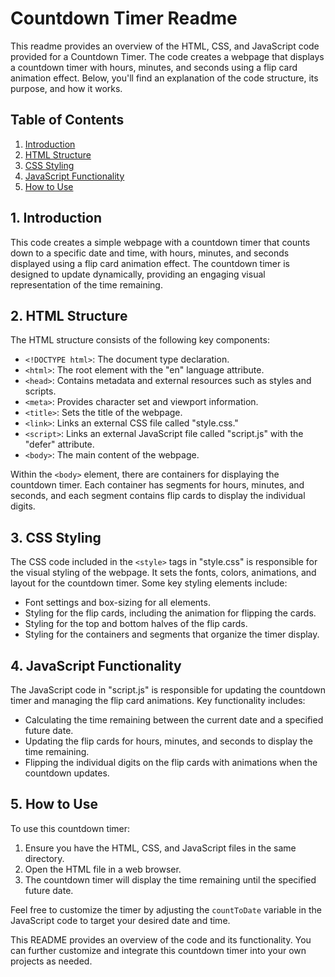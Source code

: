 # Countdown Timer Readme

This readme provides an overview of the HTML, CSS, and JavaScript code provided for a Countdown Timer. The code creates a webpage that displays a countdown timer with hours, minutes, and seconds using a flip card animation effect. Below, you'll find an explanation of the code structure, its purpose, and how it works.

## Table of Contents

1. [Introduction](#introduction)
2. [HTML Structure](#html-structure)
3. [CSS Styling](#css-styling)
4. [JavaScript Functionality](#javascript-functionality)
5. [How to Use](#how-to-use)

## 1. Introduction

This code creates a simple webpage with a countdown timer that counts down to a specific date and time, with hours, minutes, and seconds displayed using a flip card animation effect. The countdown timer is designed to update dynamically, providing an engaging visual representation of the time remaining.

## 2. HTML Structure

The HTML structure consists of the following key components:

- `<!DOCTYPE html>`: The document type declaration.
- `<html>`: The root element with the "en" language attribute.
- `<head>`: Contains metadata and external resources such as styles and scripts.
- `<meta>`: Provides character set and viewport information.
- `<title>`: Sets the title of the webpage.
- `<link>`: Links an external CSS file called "style.css."
- `<script>`: Links an external JavaScript file called "script.js" with the "defer" attribute.
- `<body>`: The main content of the webpage.

Within the `<body>` element, there are containers for displaying the countdown timer. Each container has segments for hours, minutes, and seconds, and each segment contains flip cards to display the individual digits.

## 3. CSS Styling

The CSS code included in the `<style>` tags in "style.css" is responsible for the visual styling of the webpage. It sets the fonts, colors, animations, and layout for the countdown timer. Some key styling elements include:

- Font settings and box-sizing for all elements.
- Styling for the flip cards, including the animation for flipping the cards.
- Styling for the top and bottom halves of the flip cards.
- Styling for the containers and segments that organize the timer display.

## 4. JavaScript Functionality

The JavaScript code in "script.js" is responsible for updating the countdown timer and managing the flip card animations. Key functionality includes:

- Calculating the time remaining between the current date and a specified future date.
- Updating the flip cards for hours, minutes, and seconds to display the time remaining.
- Flipping the individual digits on the flip cards with animations when the countdown updates.

## 5. How to Use

To use this countdown timer:

1. Ensure you have the HTML, CSS, and JavaScript files in the same directory.
2. Open the HTML file in a web browser.
3. The countdown timer will display the time remaining until the specified future date.

Feel free to customize the timer by adjusting the `countToDate` variable in the JavaScript code to target your desired date and time.

This README provides an overview of the code and its functionality. You can further customize and integrate this countdown timer into your own projects as needed.
